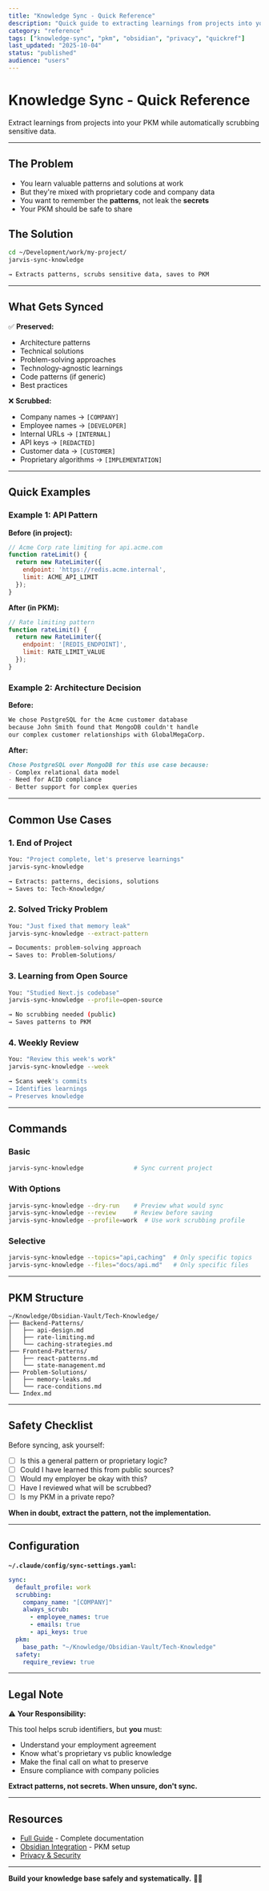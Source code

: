 ```yaml
---
title: "Knowledge Sync - Quick Reference"
description: "Quick guide to extracting learnings from projects into your PKM safely"
category: "reference"
tags: ["knowledge-sync", "pkm", "obsidian", "privacy", "quickref"]
last_updated: "2025-10-04"
status: "published"
audience: "users"
---
```


# Knowledge Sync - Quick Reference

Extract learnings from projects into your PKM while automatically scrubbing sensitive data.

---

## The Problem

- You learn valuable patterns and solutions at work
- But they're mixed with proprietary code and company data
- You want to remember the **patterns**, not leak the **secrets**
- Your PKM should be safe to share

## The Solution

```bash
cd ~/Development/work/my-project/
jarvis-sync-knowledge

→ Extracts patterns, scrubs sensitive data, saves to PKM
```

---

## What Gets Synced

✅ **Preserved:**

- Architecture patterns
- Technical solutions
- Problem-solving approaches
- Technology-agnostic learnings
- Code patterns (if generic)
- Best practices

❌ **Scrubbed:**

- Company names → `[COMPANY]`
- Employee names → `[DEVELOPER]`
- Internal URLs → `[INTERNAL]`
- API keys → `[REDACTED]`
- Customer data → `[CUSTOMER]`
- Proprietary algorithms → `[IMPLEMENTATION]`

---

## Quick Examples

### Example 1: API Pattern

**Before (in project):**

```javascript
// Acme Corp rate limiting for api.acme.com
function rateLimit() {
  return new RateLimiter({
    endpoint: 'https://redis.acme.internal',
    limit: ACME_API_LIMIT
  });
}
```

**After (in PKM):**

```javascript
// Rate limiting pattern
function rateLimit() {
  return new RateLimiter({
    endpoint: '[REDIS_ENDPOINT]',
    limit: RATE_LIMIT_VALUE
  });
}
```

### Example 2: Architecture Decision

**Before:**

```markdown
We chose PostgreSQL for the Acme customer database
because John Smith found that MongoDB couldn't handle
our complex customer relationships with GlobalMegaCorp.
```

**After:**

```markdown
Chose PostgreSQL over MongoDB for this use case because:
- Complex relational data model
- Need for ACID compliance
- Better support for complex queries
```

---

## Common Use Cases

### 1. End of Project

```bash
You: "Project complete, let's preserve learnings"
jarvis-sync-knowledge

→ Extracts: patterns, decisions, solutions
→ Saves to: Tech-Knowledge/
```

### 2. Solved Tricky Problem

```bash
You: "Just fixed that memory leak"
jarvis-sync-knowledge --extract-pattern

→ Documents: problem-solving approach
→ Saves to: Problem-Solutions/
```

### 3. Learning from Open Source

```bash
You: "Studied Next.js codebase"
jarvis-sync-knowledge --profile=open-source

→ No scrubbing needed (public)
→ Saves patterns to PKM
```

### 4. Weekly Review

```bash
You: "Review this week's work"
jarvis-sync-knowledge --week

→ Scans week's commits
→ Identifies learnings
→ Preserves knowledge
```

---

## Commands

### Basic

```bash
jarvis-sync-knowledge              # Sync current project
```

### With Options

```bash
jarvis-sync-knowledge --dry-run    # Preview what would sync
jarvis-sync-knowledge --review     # Review before saving
jarvis-sync-knowledge --profile=work  # Use work scrubbing profile
```

### Selective

```bash
jarvis-sync-knowledge --topics="api,caching"  # Only specific topics
jarvis-sync-knowledge --files="docs/api.md"   # Only specific files
```

---

## PKM Structure

```text
~/Knowledge/Obsidian-Vault/Tech-Knowledge/
├── Backend-Patterns/
│   ├── api-design.md
│   ├── rate-limiting.md
│   └── caching-strategies.md
├── Frontend-Patterns/
│   ├── react-patterns.md
│   └── state-management.md
├── Problem-Solutions/
│   ├── memory-leaks.md
│   └── race-conditions.md
└── Index.md
```

---

## Safety Checklist

Before syncing, ask yourself:

- [ ] Is this a general pattern or proprietary logic?
- [ ] Could I have learned this from public sources?
- [ ] Would my employer be okay with this?
- [ ] Have I reviewed what will be scrubbed?
- [ ] Is my PKM in a private repo?

**When in doubt, extract the pattern, not the implementation.**

---

## Configuration

**`~/.claude/config/sync-settings.yaml`:**

```yaml
sync:
  default_profile: work
  scrubbing:
    company_name: "[COMPANY]"
    always_scrub:
      - employee_names: true
      - emails: true
      - api_keys: true
  pkm:
    base_path: "~/Knowledge/Obsidian-Vault/Tech-Knowledge"
  safety:
    require_review: true
```

---

## Legal Note

⚠️ **Your Responsibility:**

This tool helps scrub identifiers, but **you** must:

- Understand your employment agreement
- Know what's proprietary vs public knowledge
- Make the final call on what to preserve
- Ensure compliance with company policies

**Extract patterns, not secrets. When unsure, don't sync.**

---

## Resources

- [Full Guide](knowledge-sync.md) - Complete documentation
- [Obsidian Integration](obsidian-integration.md) - PKM setup
- [Privacy & Security](../architecture/ARCHITECTURE.md#security-model)

---

**Build your knowledge base safely and systematically.** 🧠✨
